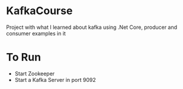 # KafkaCourse
Project with what I learned about kafka using .Net Core, producer and consumer examples in it 

# To Run
- Start Zookeeper
- Start a Kafka Server in port 9092


